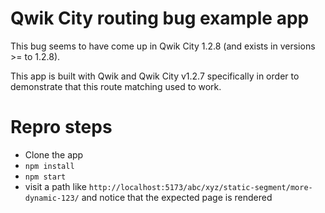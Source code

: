 # Qwik City routing bug example app

This bug seems to have come up in Qwik City 1.2.8 (and exists in versions >= to 1.2.8).

This app is built with Qwik and Qwik City v1.2.7 specifically in order to demonstrate that this route matching used to work.

# Repro steps

- Clone the app
- `npm install`
- `npm start`
- visit a path like `http://localhost:5173/abc/xyz/static-segment/more-dynamic-123/` and notice that the expected page is rendered
